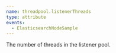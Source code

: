 ```yaml
---
name: threadpool.listenerThreads
type: attribute
events:
  - ElasticsearchNodeSample
---
```


The number of threads in the listener pool.